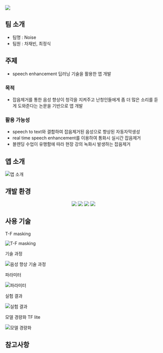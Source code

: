 <img src="https://capsule-render.vercel.app/api?type=waving&color=auto&height=200&section=header&text=speech_enhancement&fontSize=90" />

## 팀 소개
+ 팀명 : Noise
+ 팀원 : 차재빈, 최정식

## 주제
- speech enhancement 딥러닝 기술을 활용한 앱 개발


### 목적
- 잡음제거를 통한 음성 향상이 청각을 지켜주고 난청인들에게 좀 더 많은 소리를 듣게 도와준다는 논문을 기반으로 앱 개발

### 활용 가능성
- speech to text와 결합하여 잡음제거된 음성으로 향상된 자동자막생성
- real time speech enhancement를 이용하여 통화시 실시간 잡음제거
- 블렌딩 수업이 유행함에 따라 현장 강의 녹화시 발생하는 잡음제거


## 앱 소개
![앱 소개](https://user-images.githubusercontent.com/108637948/201062155-eca4a4df-e510-41c6-9027-3bb276b5deea.PNG)


## 개발 환경
<div align="center">
	<img src="https://img.shields.io/badge/Java-007396?style=flat&logo=Java&logoColor=white" />
	<img src="https://img.shields.io/badge/AndroidStudio-3DDC84?style=flat&logo=AndroidStudio&logoColor=white" />
	<img src="https://img.shields.io/badge/Python-3776AB?style=flat&logo=Python&logoColor=white" />
  <img src="https://img.shields.io/badge/TensorFlow-FF6F00?style=flat&logo=TensorFlow&logoColor=white" />
</div>

## 사용 기술


T-F masking

![T-F masking](https://user-images.githubusercontent.com/108637948/201063718-a5733d2c-ab97-4579-a92e-ed0cd0a7f1b1.PNG)


기술 과정


![음성 향상 기술 과정](https://user-images.githubusercontent.com/108637948/201063783-fa358d24-34e8-4378-b4f2-4d7dbaf603f9.PNG)


파라미터


![파라미터](https://user-images.githubusercontent.com/108637948/201063811-376e3baf-e607-4808-9dd1-0994d512e526.PNG)


실험 결과


![실험 결과](https://user-images.githubusercontent.com/108637948/201063880-a4ec9f7f-647b-4cff-9df8-20ab2f3dc717.PNG)


모델 경량화 TF lite


![모델 경량화](https://user-images.githubusercontent.com/108637948/201063986-550a1da4-84b1-4f0d-9f9b-b95657094745.PNG)


## 참고사항
